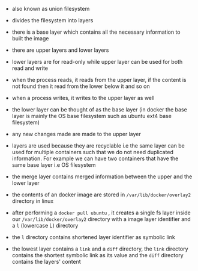 - also known as union filesystem 
- divides the filesystem into layers 
- there is a base layer which contains all the necessary information to built the image 
- there are upper layers and lower layers
- lower layers are for read-only while upper layer can be used for both read and write 
- when the process reads, it reads from the upper layer, if the content is not found then it read from the lower below it and so on
- when a process writes, it writes to the upper layer as well
- the lower layer can be thought of as the base layer (in docker the base layer is mainly the OS base filesystem such as ubuntu ext4 base filesystem)
- any new changes made are made to the upper layer
- layers are used because they are recyclable i.e the same layer can be used for multiple containers such that we do not need duplicated information. For example we can have two containers that have the same base layer i.e OS filesystem
- the merge layer contains merged information between the upper and the lower layer


- the contents of an docker image are stored in `/var/lib/docker/overlay2` directory in linux
- after performing a `docker pull ubuntu` , it creates a single fs layer inside our `/var/lib/docker/overlay2` directory with a image layer identifier and a `l` (lowercase L) directory
- the `l` directory contains shortened layer identifier as symbolic link
- the lowest layer contains a `link` and a `diff` directory, the `link` directory contains the shortest symbolic link as its value and the `diff` directory contains the layers' content